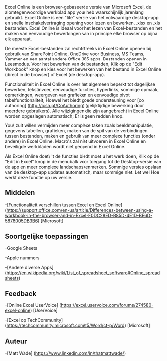 
Excel Online is een browser-gebaseerde versie van Microsoft Excel, de
alomtegenwoordige werkblad app you\ heb waarschijnlijk jarenlang gebruikt. Excel
Online is een \"lite\" versie van het volwaardige desktop-app en
snelle inschakelvertraging opening voor lezen en bewerken, .xlsx en .xls
bestanden. Excel Online is ideaal voor het lezen van Excel-bestanden en het maken van eenvoudige
bewerkingen van in principe elke browser op bijna elk apparaat.

De meeste Excel-bestanden zal rechtstreeks in Excel Online openen bij gebruik van
SharePoint Online, OneDrive voor Business, MS Teams, Yammer en een aantal
andere Office 365 apps. Bestanden openen in Leesmodus. Voor het bewerken van de bestanden,
Klik op de \"Edit Workbook\" knop en kies voor het bewerken van het bestand in
Excel Online (direct in de browser) of Excel (de desktop-app).

Functionaliteit in Excel Online is over het algemeen beperkt tot dagelijkse
bewerken, tekstinvoer, eenvoudige functies, hyperlinks, sommige opmaak,
opmerkingen, weergeven van grafieken en eenvoudige pivot tabelfunctionaliteit,
Hoewel het biedt goede ondersteuning voor
[co authoring] (http://icsh.pt/CoAuthoring) (gelijktijdige bewerking door
meerdere gebruikers). Alle wijzigingen die zijn aangebracht in Excel Online worden opgeslagen
automatisch; Er is geen redden knop.

You\ zult willen vermijden meer complexe taken zoals beeldmanipulatie, gegevens
tabellen, grafieken, maken van de spil van de verbindingen tussen bestanden, maken en
gebruik van meer complexe functies (onder andere) in Excel Online. Macro's zal
niet uitvoeren in Excel Online en beveiligde werkbladen wordt niet geopend in
Excel Online.

Als Excel Online doet\ 't de functies biedt moet u het werk doen,
Klik op de \"Edit in Excel\" knop in de menubalk voor toegang tot de
Desktop-versie van de app en meer complexe landschapskenmerken. Sommige versies
opslaan van de desktop-app updates automatisch, maar sommige niet. Let wel
Hoe werkt deze functie op uw versie.

Middelen
---------

-[Functionaliteit verschillen tussen Excel en Excel
    Online] (https://support.office.com/en-us/article/Differences-between-using-a-workbook-in-the-browser-and-in-Excel-F0DC28ED-B85D-4E1D-BE6D-5878005DB3B6)
    \[Microsoft\]

Soortgelijke toepassingen
--------------------

-Google Sheets

-Apple nummers

-[Andere diverse
    Apps] (https://en.wikipedia.org/wiki/List_of_spreadsheet_software#Online_spreadsheets)

Feedback
---------

-[Online Excel UserVoice] (https://excel.uservoice.com/forums/274580-excel-online)
    \[UserVoice\]

-[Excel op TechCommunity] (https://techcommunity.microsoft.com/t5/Word/ct-p/Word)
    \[Microsoft\]

Auteur
---------

-[Matt Wade] (https://www.linkedin.com/in/thatmattwade/)

